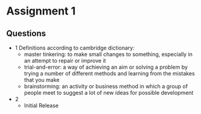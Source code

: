 # Assignment 1

## Questions

* 1 Definitions according to cambridge dictionary:
    * master tinkering: to make small changes to something, especially in an attempt to repair or improve it
    * trial-and-error: a way of achieving an aim or solving a problem by trying a number of different methods and learning from the mistakes that you make
    * brainstorming: an activity or business method in which a group of people meet to suggest a lot of new ideas for possible development
* 2
    * Initial Release
